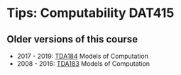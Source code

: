 # Tips: Computability DAT415


## Older versions of this course

* 2017 - 2019: [TDA184](../TDA184) Models of Computation
* 2008 - 2016: [TDA183](../TDA183) Models of Computation
